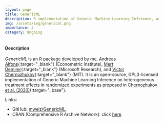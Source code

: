 ```yaml
---
layout: page
title: GenericML
description: R implementation of Generic Machine Learning Inference, as proposed by Chernozhukov et al. (2020).
img: /assets/img/genericml.png
importance: 3
category: Ongoing
---
```


#### Description

<em>GenericML</em> is an <span style="font-family:sans-serif;">R</span> package developed by me, [Andreas Alfons](https://personal.eur.nl/alfons/){:target="_blank"} (Econometric Institute), [Mert Demirer](https://mdemirerm.wixsite.com/mysite){:target="_blank"} (Microsoft Research), and [Victor Chernozhukov](http://www.mit.edu/~vchern/){:target="_blank"} (MIT). It is an open-source, GPL3-licensed implementation of Generic Machine Learning Inference on heterogeneous treatment effects in randomized experiments as proposed in [Chernozhukov et al. (2020)](https://arxiv.org/abs/1712.04802){:target="_base"}. <br>

Links:
 <ul>
  <li>GitHub: <a href="https://github.com/mwelz/GenericML">mwelz/GenericML</a>;</li>
  <li>CRAN (Comprehensive R Archive Network): click <a href="https://CRAN.R-project.org/package=GenericML">here</a>.</li>
</ul> <br>
<br>

